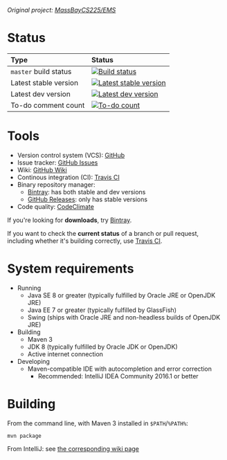 *Original project: [MassBayCS225/EMS][github-orig]*

# Status #

| Type                  | Status                                                             |
|:----------------------|:-------------------------------------------------------------------|
| `master` build status | [![Build status][travis-status-master]][travis]                    |
| Latest stable version | [![Latest stable version][bintray-stable-version]][bintray-stable] |
| Latest dev version    | [![Latest dev version][bintray-dev-version]][bintray-dev]          |
| To-do comment count   | [![To-do count][codeclimate-issues-status]][codeclimate-issues]    |

# Tools #

* Version control system (VCS): [GitHub][github]
* Issue tracker: [GitHub Issues][github-issues]
* Wiki: [GitHub Wiki][github-wiki]
* Continous integration (CI): [Travis CI][travis]
* Binary repository manager:
	* [Bintray][bintray]: has both stable and dev versions
	* [GitHub Releases][github-releases]: only has stable versions
* Code quality: [CodeClimate][codeclimate]

If you're looking for **downloads**, try [Bintray][bintray].

If you want to check the **current status** of a branch or pull request, including whether it's building correctly, use [Travis CI][travis].

# System requirements #

* Running
	* Java SE 8 or greater (typically fulfilled by Oracle JRE or OpenJDK JRE)
	* Java EE 7 or greater (typically fulfilled by GlassFish)
	* Swing (ships with Oracle JRE and non-headless builds of OpenJDK JRE)
* Building
	* Maven 3
	* JDK 8 (typically fulfilled by Oracle JDK or OpenJDK)
	* Active internet connection
* Developing
	* Maven-compatible IDE with autocompletion and error correction
		* Recommended: IntelliJ IDEA Community 2016.1 or better

# Building #

From the command line, with Maven 3 installed in `$PATH`/`%PATH%`:

	mvn package

From IntelliJ: see [the corresponding wiki page][github-wiki-intellij]



[github]:                    https://github.com/massbay-cs/cs225-proj4 "GitHub"
[github-orig]:               https://github.com/MassBayCS225/EMS "Original project on GitHub"
[github-issues]:             https://github.com/massbay-cs/cs225-proj4/issues "Issues"
[github-wiki]:               https://github.com/massbay-cs/cs225-proj4/wiki "Wiki"
[github-wiki-intellij]:      https://github.com/massbay-cs/cs225-proj4/wiki/IntelliJ "Development: IntelliJ"
[github-releases]:           https://github.com/massbay-cs/cs225-proj4/releases "GitHub Releases"
[travis]:                    https://travis-ci.org/massbay-cs/cs225-proj4 "Travis CI"
[travis-status-master]:      https://travis-ci.org/massbay-cs/cs225-proj4.svg?branch=master "Build status: master"
[bintray]:                   https://bintray.com/massbay-cs/cs225-proj4 "Bintray"
[bintray-dev]:               https://bintray.com/massbay-cs/cs225-proj4/cs225-proj4-dev/_latestVersion "Latest dev version"
[bintray-dev-version]:       https://api.bintray.com/packages/massbay-cs/cs225-proj4/cs225-proj4-dev/images/download.svg "Latest dev version"
[bintray-stable]:            https://bintray.com/massbay-cs/cs225-proj4/cs225-proj4-stable/_latestVersion "Latest stable version"
[bintray-stable-version]:    https://api.bintray.com/packages/massbay-cs/cs225-proj4/cs225-proj4-stable/images/download.svg "Latest stable version"
[codeclimate]:               https://codeclimate.com/github/massbay-cs/cs225-proj4 "CodeClimate"
[codeclimate-issues]:        https://codeclimate.com/github/massbay-cs/cs225-proj4/issues "To-do comments"
[codeclimate-issues-status]: https://codeclimate.com/github/massbay-cs/cs225-proj4/badges/issue_count.svg "To-do comments"
